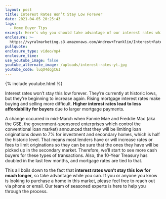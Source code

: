 ```yaml
---
layout: post
title: Interest Rates Won’t Stay Low Forever
date: 2021-04-05 20:25:43
tags:
  - Home Buyer Tips
excerpt: Here’s why you should take advantage of our interest rates while you can.
enclosure: >-
  https://vyralmarketing.s3.amazonaws.com/Andrew+Franklin/Interest+Rates+Won%E2%80%99t+Stay+Low+Forever.mp4
pullquote:
enclosure_type: video/mp4
enclosure_time:
use_youtube_image: false
youtube_alternate_image: /uploads/interest-rates-yt.jpg
youtube_code: luqO4dqgC6I
---
```

{% include youtube.html %}

Interest rates won’t stay this low forever. They’re currently at historic lows, but they’re beginning to increase again. Rising mortgage interest rates make buying and selling more difficult. **Higher interest rates lead to less affordability for buyers** due to larger mortgage payments.&nbsp;

A change occurred in mid-March when Fannie Mae and Freddie Mac (aka the GSE, the government-sponsored enterprises which control the conventional loan market) announced that they will be limiting loan originations down to 7% for investment and secondary homes, which is half the historic level. That means most lenders have or will increase rates or fees to limit originations so they can be sure that the ones they have will be picked up in the secondary market. Therefore, we’ll start to see more cash buyers for these types of transactions. Also, the 10-Year Treasury has doubled in the last few months, and mortgage rates are tied to that.&nbsp;

This all boils down to the fact that **interest rates won’t stay this low for much longer,** so take advantage while you can. If you or anyone you know is looking to purchase a home in this market, please feel free to reach out via phone or email. Our team of seasoned experts is here to help you through the process.
